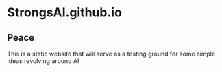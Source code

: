 # StrongsAI.github.io
## Peace

This is a static website that will serve as a testing ground for some simple ideas revolving around AI
